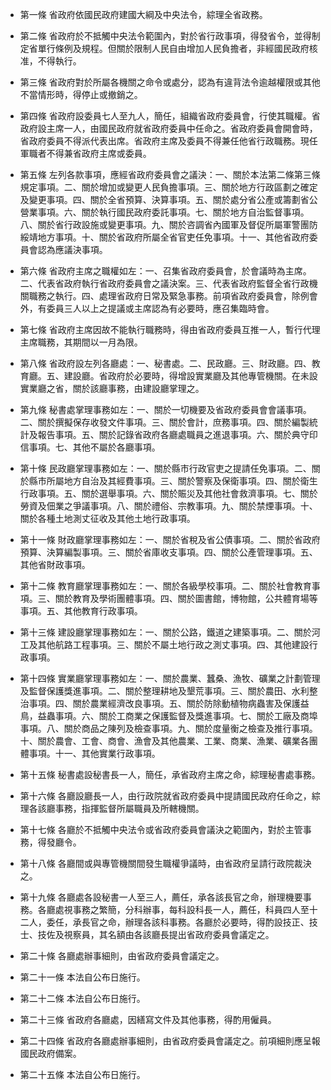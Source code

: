 * 第一條 省政府依國民政府建國大綱及中央法令，綜理全省政務。

* 第二條 省政府於不抵觸中央法令範圍內，對於省行政事項，得發省令，並得制定省單行條例及規程。但關於限制人民自由增加人民負擔者，非經國民政府核准，不得執行。

* 第三條 省政府對於所屬各機關之命令或處分，認為有違背法令逾越權限或其他不當情形時，得停止或撤銷之。

* 第四條 省政府設委員七人至九人，簡任，組織省政府委員會，行使其職權。省政府設主席一人，由國民政府就省政府委員中任命之。省政府委員會開會時，省政府委員不得派代表出席。省政府主席及委員不得兼任他省行政職務。現任軍職者不得兼省政府主席或委員。

* 第五條 左列各款事項，應經省政府委員會之議決：一、關於本法第二條第三條規定事項。二、關於增加或變更人民負擔事項。三、關於地方行政區劃之確定及變更事項。四、關於全省預算、決算事項。五、關於處分省公產或籌劃省公營業事項。六、關於執行國民政府委託事項。七、關於地方自治監督事項。八、關於省行政設施或變更事項。九、關於咨調省內國軍及督促所屬軍警團防綏靖地方事項。十、關於省政府所屬全省官吏任免事項。十一、其他省政府委員會認為應議決事項。

* 第六條 省政府主席之職權如左：一、召集省政府委員會，於會議時為主席。二、代表省政府執行省政府委員會之議決案。三、代表省政府監督全省行政機關職務之執行。四、處理省政府日常及緊急事務。前項省政府委員會，除例會外，有委員三人以上之提議或主席認為有必要時，應召集臨時會。

* 第七條 省政府主席因故不能執行職務時，得由省政府委員互推一人，暫行代理主席職務，其期間以一月為限。

* 第八條 省政府設左列各廳處：一、秘書處。二、民政廳。三、財政廳。四、教育廳。五、建設廳。省政府於必要時，得增設實業廳及其他專管機關。在未設實業廳之省，關於該廳事務，由建設廳掌理之。

* 第九條 秘書處掌理事務如左：一、關於一切機要及省政府委員會會議事項。二、關於撰擬保存收發文件事項。三、關於會計，庶務事項。四、關於編製統計及報告事項。五、關於記錄省政府各廳處職員之進退事項。六、關於典守印信事項。七、其他不屬於各廳事項。

* 第十條 民政廳掌理事務如左：一、關於縣市行政官吏之提請任免事項。二、關於縣市所屬地方自治及其經費事項。三、關於警察及保衛事項。四、關於衛生行政事項。五、關於選舉事項。六、關於賑災及其他社會救濟事項。七、關於勞資及佃業之爭議事項。八、關於禮俗、宗教事項。九、關於禁煙事項。十、關於各種土地測丈征收及其他土地行政事項。

* 第十一條 財政廳掌理事務如左：一、關於省稅及省公債事項。二、關於省政府預算、決算編製事項。三、關於省庫收支事項。四、關於公產管理事項。五、其他省財政事項。

* 第十二條 教育廳掌理事務如左：一、關於各級學校事項。二、關於社會教育事項。三、關於教育及學術團體事項。四、關於圖書館，博物館，公共體育場等事項。五、其他教育行政事項。

* 第十三條 建設廳掌理事務如左：一、關於公路，鐵道之建築事項。二、關於河工及其他航路工程事項。三、關於不屬土地行政之測丈事項。四、其他建設行政事項。

* 第十四條 實業廳掌理事務如左：一、關於農業、蠶桑、漁牧、礦業之計劃管理及監督保護獎進事項。二、關於整理耕地及墾荒事項。三、關於農田、水利整治事項。四、關於農業經濟改良事項。五、關於防除動植物病蟲害及保護益鳥，益蟲事項。六、關於工商業之保護監督及獎進事項。七、關於工廠及商埠事項。八、關於商品之陳列及檢查事項。九、關於度量衡之檢查及推行事項。十、關於農會、工會、商會、漁會及其他農業、工業、商業、漁業、礦業各團體事項。十一、其他實業行政事項。

* 第十五條 秘書處設秘書長一人，簡任，承省政府主席之命，綜理秘書處事務。

* 第十六條 各廳設廳長一人，由行政院就省政府委員中提請國民政府任命之，綜理各該廳事務，指揮監督所屬職員及所轄機關。

* 第十七條 各廳於不抵觸中央法令或省政府委員會議決之範圍內，對於主管事務，得發廳令。

* 第十八條 各廳間或與專管機關間發生職權爭議時，由省政府呈請行政院裁決之。

* 第十九條 各廳處各設秘書一人至三人，薦任，承各該長官之命，辦理機要事務。各廳處視事務之繁簡，分科辦事，每科設科長一人，薦任，科員四人至十二人，委任，承長官之命，辦理各該科事務。各廳於必要時，得酌設技正、技士、技佐及視察員，其名額由各該廳長提出省政府委員會議定之。

* 第二十條 各廳處辦事細則，由省政府委員會議定之。

* 第二十一條 本法自公布日施行。

* 第二十二條 本法自公布日施行。

* 第二十三條 省政府各廳處，因繕寫文件及其他事務，得酌用僱員。

* 第二十四條 省政府各廳處辦事細則，由省政府委員會議定之。前項細則應呈報國民政府備案。

* 第二十五條 本法自公布日施行。

